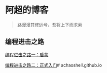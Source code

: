 # 阿超的博客
>路漫漫其修远兮，吾将上下而求索

## 编程进击之路
[编程进击之路一：启蒙](AttackCode1.md) 

[编程进击之路二：正式入门](AttackCode2.md)#   a c h a o s h e l l . g i t h u b . i o  
 